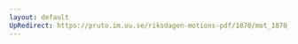```yaml
---
layout: default
UpRedirect: https://pruto.im.uu.se/riksdagen-motions-pdf/1870/mot_1870__ak__168.pdf
---
```

